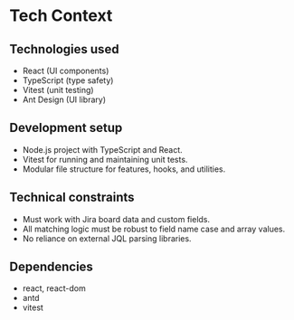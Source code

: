 # Tech Context

## Technologies used
- React (UI components)
- TypeScript (type safety)
- Vitest (unit testing)
- Ant Design (UI library)

## Development setup
- Node.js project with TypeScript and React.
- Vitest for running and maintaining unit tests.
- Modular file structure for features, hooks, and utilities.

## Technical constraints
- Must work with Jira board data and custom fields.
- All matching logic must be robust to field name case and array values.
- No reliance on external JQL parsing libraries.

## Dependencies
- react, react-dom
- antd
- vitest
